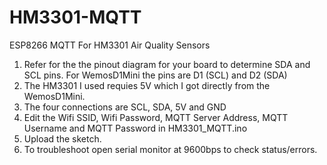 # HM3301-MQTT
ESP8266 MQTT For HM3301 Air Quality Sensors
1. Refer for the the pinout diagram for your board to determine SDA and SCL pins. For WemosD1Mini the pins are D1 (SCL) and D2 (SDA)
2. The HM3301 I used requies 5V which I got directly from the WemosD1Mini.
3. The four connections are SCL, SDA, 5V and GND
4. Edit the Wifi SSID, Wifi Password, MQTT Server Address, MQTT Username and MQTT Password in HM3301_MQTT.ino
5. Upload the sketch.
6. To troubleshoot open serial monitor at 9600bps to check status/errors.
